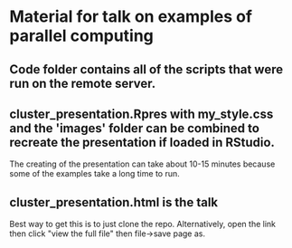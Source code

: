 # Material for talk on examples of parallel computing

## Code folder contains all of the scripts that were run on the remote server.

## cluster_presentation.Rpres with my_style.css and the 'images' folder can be combined to recreate the presentation if loaded in RStudio.
The creating of the presentation can take about 10-15 minutes because some of the examples take a long time to run.

## cluster_presentation.html is the talk
Best way to get this is to just clone the repo. Alternatively, open the link then click "view the full file" then file->save page as.